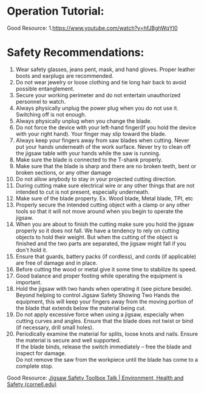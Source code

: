 # Operation Tutorial: </br>
Good Resource: 
1.https://www.youtube.com/watch?v=hfJBghWqYI0


# Safety Recommendations:</br>
1. Wear safety glasses, jeans pent, mask, and hand gloves. Proper leather boots and earplugs are recommended.  </br>
2. Do not wear jewelry or loose clothing and tie long hair back to avoid possible entanglement.</br>
3. Secure your working perimeter and do not entertain unauthorized personnel to watch.</br>
4. Always physically unplug the power plug when you do not use it. Switching off is not enough.</br>
5. Always physically unplug when you change the blade.</br>
6. Do not force the device with your left-hand finger(If you hold the device with your right hand). Your finger may slip toward the blade.</br> 
7. Always keep your fingers away from saw blades when cutting. Never put your hands underneath of the work surface. Never try to clean off the jigsaw table with your hands while the saw is running.</br>
8. Make sure the blade is connected to the T-shank properly.</br>
9. Make sure that the blade is sharp and there are no broken teeth, bent or broken sections, or any other damage</br>
10. Do not allow anybody to stay in your projected cutting direction.</br>
11. During cutting make sure electrical wire or any other things that are not intended to cut is not present, especially underneath. </br>
12. Make sure of the blade property. Ex. Wood blade, Metal blade, TPI, etc</br>
13. Properly secure the intended cutting object with a clamp or any other tools so that it will not move around when you begin to operate the jigsaw.</br>
14. When you are about to finish the cutting make sure you hold the jigsaw properly so it does not fall. We have a tendency to rely on cutting objects to hold their weight. But when the cutting of the object is finished and the two parts are separated, the jigsaw might fall if you don't hold it. </br>
15. Ensure that guards, battery packs (if cordless), and cords (if applicable) are free of damage and in place.</br>
16. Before cutting the wood or metal give it some time to stabilize its speed. </br>
17. Good balance and proper footing while operating the equipment is important.</br>
18. Hold the jigsaw with two hands when operating it (see picture beside). Beyond helping to control Jigsaw Safety Showing Two Hands the equipment, this will keep your fingers away from the moving portion of the blade that extends below the material being cut.</br>
19. Do not apply excessive force when using a jigsaw, especially when cutting curves and angles. Ensure that the blade does not twist or bind (if necessary, drill small holes).</br>
20. Periodically examine the material for splits, loose knots and nails. Ensure the material is secure and well supported.</br>
If the blade binds, release the switch immediately – free the blade and inspect for damage.</br>
Do not remove the saw from the workpiece until the blade has come to a complete stop.</br>

Good Resource: [Jigsaw Safety Toolbox Talk | Environment, Health and Safety (cornell.edu)](https://ehs.cornell.edu/campus-health-safety/occupational-safety/tool-and-machine-safety/jigsaw-safety-toolbox-talk)



